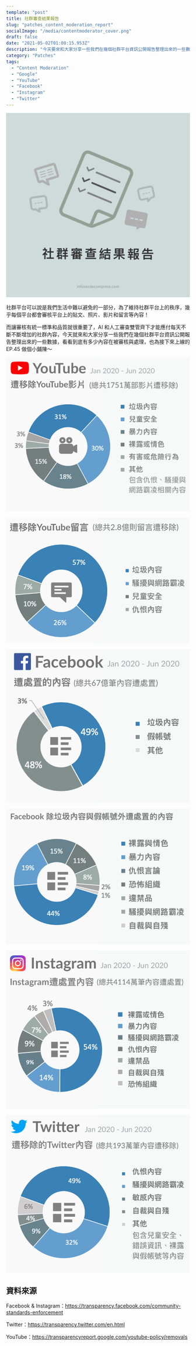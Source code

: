 ```yaml
---
template: "post"
title: 社群審查結果報告
slug: "patches_content_moderation_report"
socialImage: "/media/contentmoderator_cover.png"
draft: false
date: "2021-05-02T01:00:15.953Z"
description: "今天要來和大家分享一些我們在幾個社群平台資訊公開報告整理出來的一些數據，看看社群平台上有多少內容在被審核與處理，也為接下來上線的EP.45做個小鋪陳"
category: "Patches"
tags:
  - "Content Moderation"
  - "Google"
  - "YouTube"
  - "Facebook"
  - "Instagram"
  - "Twitter"
---
```


![](/media/contentmoderator_cover.png)

社群平台可以說是我們生活中難以避免的一部分，為了維持社群平台上的秩序，幾乎每個平台都會審核平台上的貼文、照片、影片和留言等內容！

而讓審核有統一標準和品質就很重要了，AI 和人工審查雙管齊下才能應付每天不斷不斷增加的社群內容，今天就來和大家分享一些我們在幾個社群平台資訊公開報告整理出來的一些數據，看看到底有多少內容在被審核與處理，也為接下來上線的 EP.45 做個小鋪陳～

![](/media/contentmoderator_youtube.png)

![](/media/contentmoderator_youtubecomments.png)

![](/media/contentmoderator_facebooksummary.png)

![](/media/contentmoderator_facebookothers.png)

![](/media/contentmoderator_instagram.png)

![](/media/contentmoderator_twitter.png)

## 資料來源

Facebook & Instagram：[](https://transparency.facebook.com/community-standards-enforcement)<https://transparency.facebook.com/community-standards-enforcement>

Twitter：[](https://transparency.twitter.com/en.html)<https://transparency.twitter.com/en.html>

YouTube：[](https://transparencyreport.google.com/youtube-policy/removals)<https://transparencyreport.google.com/youtube-policy/removals>
